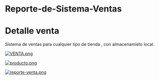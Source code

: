 # Reporte-de-Sistema-Ventas
# Detalle venta
Sistema de ventas para cualquier tipo de tienda , con almacenamieto local.


[![VENTA.png](https://i.postimg.cc/k4WB9qpm/VENTA.png)](https://postimg.cc/VrLYWQwG)


[![producto.png](https://i.postimg.cc/s2kvtvKm/producto.png)](https://postimg.cc/gwKzhcCL)


[![reporte-venta.png](https://i.postimg.cc/dt2pCXzV/reporte-venta.png)](https://postimg.cc/fJb8nHzG)
